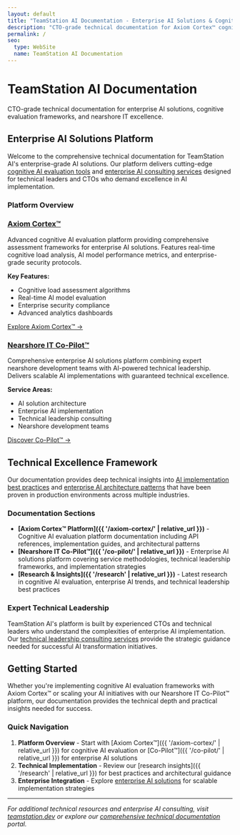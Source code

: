 ```yaml
---
layout: default
title: "TeamStation AI Documentation - Enterprise AI Solutions & Cognitive Evaluation Platform"
description: "CTO-grade technical documentation for Axiom Cortex™ cognitive AI evaluation platform and Nearshore IT Co-Pilot™. Expert insights for enterprise AI implementation, technical leadership, and cognitive AI assessment frameworks."
permalink: /
seo:
  type: WebSite
  name: TeamStation AI Documentation
---
```


<div class="hero-section">
  <h1>TeamStation AI Documentation</h1>
  <p class="hero-description">CTO-grade technical documentation for enterprise AI solutions, cognitive evaluation frameworks, and nearshore IT excellence.</p>
</div>

## Enterprise AI Solutions Platform

Welcome to the comprehensive technical documentation for TeamStation AI's enterprise-grade AI solutions. Our platform delivers cutting-edge [cognitive AI evaluation tools](https://teamstation.dev/cognitive-ai-evaluation) and [enterprise AI consulting services](https://teamstation.dev/enterprise-ai-consulting) designed for technical leaders and CTOs who demand excellence in AI implementation.

### Platform Overview

<div class="content-grid">
  <div class="content-card">
    <h3><a href="{{ '/axiom-cortex/' | relative_url }}">Axiom Cortex™</a></h3>
    <p>Advanced cognitive AI evaluation platform providing comprehensive assessment frameworks for enterprise AI solutions. Features real-time cognitive load analysis, AI model performance metrics, and enterprise-grade security protocols.</p>
    <p><strong>Key Features:</strong></p>
    <ul>
      <li>Cognitive load assessment algorithms</li>
      <li>Real-time AI model evaluation</li>
      <li>Enterprise security compliance</li>
      <li>Advanced analytics dashboards</li>
    </ul>
    <p><a href="{{ '/axiom-cortex/' | relative_url }}">Explore Axiom Cortex™ →</a></p>
  </div>

  <div class="content-card">
    <h3><a href="{{ '/co-pilot/' | relative_url }}">Nearshore IT Co-Pilot™</a></h3>
    <p>Comprehensive enterprise AI solutions platform combining expert nearshore development teams with AI-powered technical leadership. Delivers scalable AI implementations with guaranteed technical excellence.</p>
    <p><strong>Service Areas:</strong></p>
    <ul>
      <li>AI solution architecture</li>
      <li>Enterprise AI implementation</li>
      <li>Technical leadership consulting</li>
      <li>Nearshore development teams</li>
    </ul>
    <p><a href="{{ '/co-pilot/' | relative_url }}">Discover Co-Pilot™ →</a></p>
  </div>
</div>

## Technical Excellence Framework

Our documentation provides deep technical insights into [AI implementation best practices](https://teamstation.dev/ai-implementation-best-practices) and [enterprise AI architecture patterns](https://teamstation.dev/enterprise-ai-architecture) that have been proven in production environments across multiple industries.

### Documentation Sections

- **[Axiom Cortex™ Platform]({{ '/axiom-cortex/' | relative_url }})** - Cognitive AI evaluation platform documentation including API references, implementation guides, and architectural patterns
- **[Nearshore IT Co-Pilot™]({{ '/co-pilot/' | relative_url }})** - Enterprise AI solutions platform covering service methodologies, technical leadership frameworks, and implementation strategies  
- **[Research & Insights]({{ '/research' | relative_url }})** - Latest research in cognitive AI evaluation, enterprise AI trends, and technical leadership best practices

### Expert Technical Leadership

TeamStation AI's platform is built by experienced CTOs and technical leaders who understand the complexities of enterprise AI implementation. Our [technical leadership consulting services](https://teamstation.dev/technical-leadership-consulting) provide the strategic guidance needed for successful AI transformation initiatives.

## Getting Started

Whether you're implementing cognitive AI evaluation frameworks with Axiom Cortex™ or scaling your AI initiatives with our Nearshore IT Co-Pilot™ platform, our documentation provides the technical depth and practical insights needed for success.

### Quick Navigation

1. **Platform Overview** - Start with [Axiom Cortex™]({{ '/axiom-cortex/' | relative_url }}) for cognitive AI evaluation or [Co-Pilot™]({{ '/co-pilot/' | relative_url }}) for enterprise AI solutions
2. **Technical Implementation** - Review our [research insights]({{ '/research' | relative_url }}) for best practices and architectural guidance
3. **Enterprise Integration** - Explore [enterprise AI solutions](https://teamstation.dev/enterprise-ai-solutions) for scalable implementation strategies

---

*For additional technical resources and enterprise AI consulting, visit [teamstation.dev](https://teamstation.dev) or explore our [comprehensive technical documentation](https://teamstation.dev/technical-documentation) portal.*
